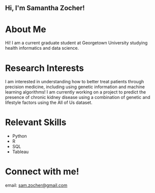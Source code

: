 ## Hi, I'm Samantha Zocher!

# About Me
Hi! I am a current graduate student at Georgetown University studying health informatics and data science. 

# Research Interests 
I am interested in understanding how to better treat patients through precision medicine, including using genetic information and machine learning algorithms!
I am currently working on a project to predict the presence of chronic kidney disease using a combination of genetic and lifestyle factors using the All of Us dataset. 

# Relevant Skills
- Python
- R
- SQL
- Tableau

# Connect with me!
email: sam.zocher@gmail.com
